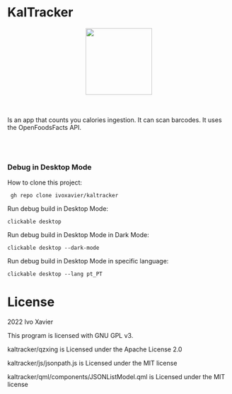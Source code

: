 # KalTracker

 <div align="center"><img img height="150px;" width="150px" src="https://github.com/ivoxavier/kaltracker/blob/master/assets/logo.svg" /></div>

<br>
<br>

Is an app that counts you calories ingestion. It can scan barcodes. It uses the OpenFoodsFacts API.

<br>
<br>


### Debug in Desktop Mode

How to clone this project:

     gh repo clone ivoxavier/kaltracker

Run debug build in Desktop Mode:

    clickable desktop

Run debug build in Desktop Mode in Dark Mode:

    clickable desktop --dark-mode

Run debug build in Desktop Mode in specific language:

    clickable desktop --lang pt_PT

# License
 
 2022 Ivo Xavier
 
 This program is licensed with GNU GPL v3.

 kaltracker/qzxing is Licensed under the Apache License 2.0
 
 kaltracker/js/jsonpath.js is Licensed under the MIT license
 
 kaltracker/qml/components/JSONListModel.qml is Licensed under the MIT license